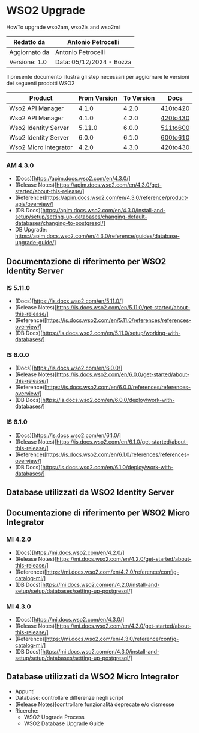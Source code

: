 # WSO2 Upgrade
HowTo upgrade wso2am, wso2is and wso2mi

|Redatto da    |Antonio Petrocelli                   |
|--------------|-------------------------------------|
|Aggiornato da |Antonio Petrocelli                   |
|Versione: 1.0 |Data: 05/12/2024 - Bozza             |

Il presente documento illustra gli step necessari per aggiornare le versioni dei seguenti prodotti WSO2

|Product                |From Version   |To Version |Docs                      |
|-----------------------|---------------|-----------|---------------------------
|Wso2 API Manager       |4.1.0          |4.2.0      |[410to420](/am/410to420/) |
|Wso2 API Manager       |4.1.0          |4.2.0      |[420to430](/am/420to430/) |
|Wso2 Identity Server   |5.11.0         |6.0.0      |[511to600](/is/511to600/) |
|Wso2 Identity Server   |6.0.0          |6.1.0      |[600to610](/is/600to610/) |
|Wso2 Micro Integrator  |4.2.0          |4.3.0      |[420to430](/mi/420to430/) |

### AM 4.3.0
* (Docs)[https://apim.docs.wso2.com/en/4.3.0/]
* (Release Notes)[https://apim.docs.wso2.com/en/4.3.0/get-started/about-this-release/]
* (Reference)[https://apim.docs.wso2.com/en/4.3.0/reference/product-apis/overview/]
* (DB Docs)[https://apim.docs.wso2.com/en/4.3.0/install-and-setup/setup/setting-up-databases/changing-default-databases/changing-to-postgresql/]
* DB Upgrade: https://apim.docs.wso2.com/en/4.3.0/reference/guides/database-upgrade-guide/]


## Documentazione di riferimento per WSO2 Identity Server

### IS 5.11.0
* (Docs)[https://is.docs.wso2.com/en/5.11.0/]
* (Release Notes)[https://is.docs.wso2.com/en/5.11.0/get-started/about-this-release/]
* (Reference)[https://is.docs.wso2.com/en/5.11.0/references/references-overview/]
* (DB Docs)[https://is.docs.wso2.com/en/5.11.0/setup/working-with-databases/]

### IS 6.0.0
* (Docs)[https://is.docs.wso2.com/en/6.0.0/]
* (Release Notes)[https://is.docs.wso2.com/en/6.0.0/get-started/about-this-release/]
* (Reference)[https://is.docs.wso2.com/en/6.0.0/references/references-overview/]
* (DB Docs)[https://is.docs.wso2.com/en/6.0.0/deploy/work-with-databases/]

### IS 6.1.0
* (Docs)[https://is.docs.wso2.com/en/6.1.0/]
* (Release Notes)[https://is.docs.wso2.com/en/6.1.0/get-started/about-this-release/]
* (Reference)[https://is.docs.wso2.com/en/6.1.0/references/references-overview/]
* (DB Docs)[https://is.docs.wso2.com/en/6.1.0/deploy/work-with-databases/]

## Database utilizzati da WSO2 Identity Server

## Documentazione di riferimento per WSO2 Micro Integrator

### MI 4.2.0
* (Docs)[https://mi.docs.wso2.com/en/4.2.0/]
* (Release Notes)[https://mi.docs.wso2.com/en/4.2.0/get-started/about-this-release/]
* (Reference)[https://mi.docs.wso2.com/en/4.2.0/reference/config-catalog-mi/]
* (DB Docs)[https://mi.docs.wso2.com/en/4.2.0/install-and-setup/setup/databases/setting-up-postgresql/]
	
### MI 4.3.0
* (Docs)[https://mi.docs.wso2.com/en/4.3.0/]
* (Release Notes)[https://mi.docs.wso2.com/en/4.3.0/get-started/about-this-release/]
* (Reference)[https://mi.docs.wso2.com/en/4.3.0/reference/config-catalog-mi/]
* (DB Docs)[https://mi.docs.wso2.com/en/4.3.0/install-and-setup/setup/databases/setting-up-postgresql/]

## Database utilizzati da WSO2 Micro Integrator






* Appunti
* Database: controllare differenze negli script
* (Release Notes)[controllare funzionalità deprecate e/o dismesse
* Ricerche:
    * WSO2 Upgrade Process
    * WSO2 Database Upgrade Guide
